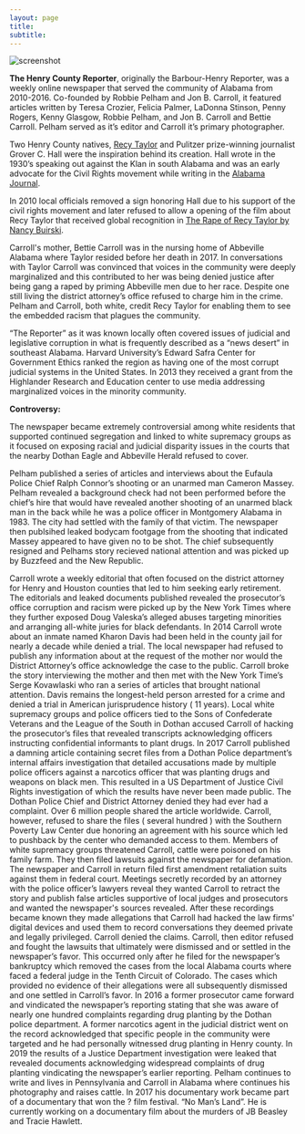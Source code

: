 ```yaml
---
layout: page
title: 
subtitle: 
---
```


<img src="https://henrycountyreporter.s3.ap-northeast-2.amazonaws.com/home-bg.jpg" alt="screenshot">

<strong>The Henry County Reporter</strong>, originally the Barbour-Henry Reporter, was a weekly online newspaper that served the community of Alabama from 2010-2016. Co-founded by Robbie Pelham and Jon B. Carroll, it featured articles written by Teresa Crozier, Felicia Palmer, LaDonna Stinson, Penny Rogers, Kenny Glasgow, Robbie Pelham, and Jon B. Carroll and Bettie Carroll. Pelham served as it’s editor and Carroll it’s primary photographer.

Two Henry County natives, <a href="https://en.wikipedia.org/wiki/Recy_Taylor"> Recy Taylor</a> and Pulitzer prize-winning journalist Grover C. Hall were the inspiration behind its creation. Hall wrote in the 1930’s speaking out against the Klan in south Alabama and was an early advocate for the Civil Rights movement while writing in the <a href="https://www.newspapers.com/title_7946/alabama_journal/">Alabama Journal</a>. 

In 2010 local officials removed a sign honoring Hall due to his support of the civil rights movement and later refused to allow a opening of the film about Recy Taylor that received global recognition in <a href="https://www.therapeofrecytaylor.com">The Rape of Recy Taylor by Nancy Buirski</a>. 

<p> Carroll's mother, Bettie Carroll was in the nursing home of Abbeville Alabama where Taylor resided before her death in 2017. In conversations with Taylor Carroll was convinced that voices in the community were deeply marginalized and this contributed to her was being denied justice after being gang a raped by priming Abbeville men due to her race. Despite one still living the district attorney’s office refused to charge him in the crime. Pelham and Carroll, both white, credit Recy Taylor for enabling them to see the embedded racism that plagues the community.
 
<p>“The Reporter” as it was known locally often covered issues of judicial and legislative corruption in what is frequently described as a “news desert” in southeast Alabama. 
Harvard University’s Edward Safra Center for Government Ethics ranked the region as having one of the most corrupt judicial systems in the United States.
In 2013 they received a grant from the Highlander Research and Education center to use media addressing marginalized voices in the minority community.
 <p>
  <strong> Controversy:</strong>
  <p>
The newspaper became extremely controversial among white residents that supported continued segregation and linked to white supremacy groups as it focused on exposing racial and judicial disparity issues in the courts that the nearby Dothan Eagle and Abbeville Herald refused to cover. 
  <p>Pelham published a series of articles and interviews about the Eufaula Police Chief Ralph Connor’s shooting or an unarmed man Cameron Massey. Pelham revealed a background check had not been performed before the chief’s hire that would have revealed another shooting of an unarmed black man in the back while he was a police officer in Montgomery Alabama in 1983. The city had settled with the family of that victim. 
The newspaper then publsihed leaked bodycam footgage from the shooting that indicated Massey appeared to have given no to be shot. The chief subsequently resigned and Pelhams story recieved national attention and was picked up by Buzzfeed and the New Republic.
   
   Carroll wrote a weekly editorial that often focused on the district attorney for Henry and Houston counties that led to him seeking early retirement. The editorials and leaked documents published revealed the prosecutor’s office corruption and racism were picked up by the New York Times where they further exposed Doug Valeska’s alleged abuses targeting minorities and arranging all-white juries for black defendants. In 2014 Carroll wrote about an inmate named Kharon Davis had been held in the county jail for nearly a decade while denied a trial. The local newspaper had refused to publish any information about at the request of the mother nor would the District Attorney’s office acknowledge the case to the public. Carroll broke the story interviewing the mother and then met with the New York Time’s Serge Kovawlaski who ran a series of articles that brought national attention. Davis remains the longest-held person arrested for a crime and denied a trial in American jurisprudence history ( 11 years). Local white supremacy groups and police officers tied to the Sons of Confederate Veterans and the League of the South in Dothan accused Carroll of hacking the prosecutor’s files that revealed transcripts acknowledging officers instructing confidential informants to plant drugs.
In 2017 Carroll published a damning article containing secret files from a Dothan Police department’s internal affairs investigation that detailed accusations made by multiple police officers against a narcotics officer that was planting drugs and weapons on black men. This resulted in a US Department of Justice Civil Rights investigation of which the results have never been made public. The Dothan Police Chief and District Attorney denied they had ever had a complaint. Over 6 million people shared the article worldwide. Carroll, however, refused to share the files ( several hundred ) with the Southern Poverty Law Center due honoring an agreement with his source which led to pushback by the center who demanded access to them. Members of white supremacy groups threatened Carroll, cattle were poisoned on his family farm. They then filed lawsuits against the newspaper for defamation. The newspaper and Carroll in return filed first amendment retaliation suits against them in federal court. Meetings secretly recorded by an attorney with the police officer’s lawyers reveal they wanted Carroll to retract the story and publish false articles supportive of local judges and prosecutors and wanted the newspaper's sources revealed. After these recordings became known they made allegations that Carroll had hacked the law firms' digital devices and used them to record conversations they deemed private and legally privileged. Carroll denied the claims.
Carroll, then editor refused and fought the lawsuits that ultimately were dismissed and or settled in the newspaper’s favor. This occurred only after he filed for the newspaper’s bankruptcy which removed the cases from the local Alabama courts where faced a federal judge in the Tenth Circuit of Colorado. The cases which provided no evidence of their allegations were all subsequently dismissed and one settled in Carroll’s favor.
In 2016 a former prosecutor came forward and vindicated the newspaper’s reporting stating that she was aware of nearly one hundred complaints regarding drug planting by the Dothan police department. A former narcotics agent in the judicial district went on the record acknowledged that specific people in the community were targeted and he had personally witnessed drug planting in Henry county.
In 2019 the results of a Justice Department investigation were leaked that revealed documents acknowledging widespread complaints of drug planting vindicating the newspaper’s earlier reporting.
Pelham continues to write and lives in Pennsylvania and Carroll in Alabama where continues his photography and raises cattle. In 2017 his documentary work became part of a documentary that won the ? film festival. “No Man’s Land”. He is currently working on a documentary film about the murders of JB Beasley and Tracie Hawlett.

